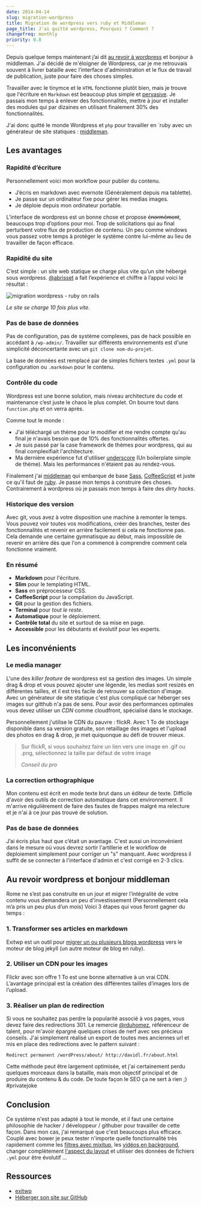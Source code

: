 ```yaml
---
date: 2014-04-14
slug: migration-wordpress
title: Migration de wordpress vers ruby et Middleman
page_title: J'ai quitté wordpress, Pourquoi ? Comment ?
changefreq: monthly
priority: 0.8
---
```


Depuis quelque temps maintenant j’ai dit [au revoir à wordpress](http://lesjoiesducode.fr/post/78835971429/quand-lintegrateur-veut-toucher-au-php) et bonjour à middleman.
J'ai décidé de m'éloigner de Wordpress, car je me retrouvais souvent à livrer bataille avec l’interface d'administration et le flux de travail de publication, juste pour faire des choses simples.

Travailler avec le tinymce et le `HTML` fonctionne plutôt bien, mais je trouve que l'écriture en `Markdown` est beaucoup plus simple et [pervasive](http://fr.wikipedia.org/wiki/Environnement_pervasif).
Je passais mon temps à enlever des fonctionnalités, mettre à jour et installer des modules qui par dizaines en utilisant finalement 30% des fonctionnalités.

J'ai donc quitté le monde Wordpress et `php` pour travailler en `ruby avec un générateur de site statiques : [middleman](http://middlemanapp.com/).

## Les avantages

### Rapidité d’écriture

Personnellement voici mon workflow pour publier du contenu.

- J’écris en markdown avec evernote (Généralement depuis ma tablette).
- Je passe sur un ordinateur fixe pour gérer les medias images.
- Je déploie depuis mon ordinateur portable.

L’interface de wordpress est un bonne chose et propose <s>énormément</s>, beaucoups trop d’options pour moi. Trop de solicitations qui au final perturbent votre flux de production de contenu. Un peu comme windows vous passez votre temps à protéger le système contre lui-même au lieu de travailler de façon efficace.

### Rapidité du site

C’est simple : un site web statique se charge plus vite qu’un site hébergé sous wordpress. [@abrisset](https://twitter.com/ABrisset) a fait l’expérience et chiffre à l’appui voici le résultat :

![migration wordpress - ruby on rails](https://farm4.staticflickr.com/3724/13851401935_98a7267d54_o.png)

_Le site se charge 10 fois plus vite_.

### Pas de base de données

Pas de configuration, pas de système complexes, pas de hack possible en accédant à `/wp-admin/`. Travailler sur différents environnements est d'une simplicité déconcertante avec un `git clone nom-du-projet`.

La base de données est remplacé par de simples fichiers textes `.yml` pour la configuration ou `.markdown` pour le contenu.

### Contrôle du code

Wordpress est une bonne solution, mais niveau architecture du code et maintenance c’est juste le chaos le plus complet. On bourre tout dans `function.php` et on verra après.

Comme tout le monde :

- J'ai téléchargé un thème pour le modifier et me rendre compte qu'au final je n'avais besoin que de 10% des fonctionnalités offertes.
- Je suis passé par la case framework de thèmes pour wordpress, qui au final complexifiait l'architecture.
- Ma dernière expérience fut d'utiliser [underscore](http://underscores.me/) (Un boilerplate simple de thème). Mais les performances n'étaient pas au rendez-vous.

Finalement j'ai [middleman](http://middlemanapp.com/) qui embarque de base [Sass](http://sass-lang.com/), [CoffeeScript](http://coffeescript.org/) et juste ce qu'il faut de [ruby](http://rubyonrails.org/). Je passe mon temps à construire des choses. Contrairement à wordpress où je passais mon temps à faire des _dirty hacks_.

### Historique des version

Avec git, vous avez à votre disposition une machine à remonter le temps. Vous pouvez voir toutes vos modifications, créer des branches, tester des fonctionnalités et revenir en arrière facilement si cela ne fonctionne pas. Cela demande une certaine gymnatisque au début, mais impossible de revenir en arrière dès que l'on a commencé à comprendre comment cela fonctionne vraiment.

### En résumé

- __Markdown__ pour l'écriture.
- __Slim__ pour le templating HTML.
- __Sass__ en préprocesseur CSS.
- __CoffeeScript__ pour la compilation du JavaScript.
- __Git__ pour la gestion des fichiers.
- __Terminal__ pour _tout le reste_.
- __Automatique__ pour le déploiement.
- __Contrôle total__ du site et surtout de sa mise en page.
- __Accessible__ pour les débutants et évolutif pour les experts.

## Les inconvénients

### Le media manager

L'une des _killer feature_ de wordpress est sa gestion des images. Un simple drag & drop et vous pouvez ajouter une légende, les medias sont resizés en différentes tailles, et il est très facile de retrouver sa collection d'image.
Avec un générateur de site statique c'est plus compliqué car héberger ses images sur gitthub n'a pas de sens. Pour avoir des performances optimales vous devez utiliser un _CDN_ comme cloudfront, spécialisé dans le stockage.

Personnellement j'utilise le CDN du pauvre : flickR. Avec 1 To de stockage disponible dans sa version gratuite, son retaillage des images et l'upload des photos en drag & drop, je met quiquonque au défi de trouver mieux.

> Sur flickR, si vous souhaitez faire un lien vers une image en .gif ou .png, sélectionnez la taille par défaut de votre image
>
> <cite>Conseil du pro</cite>

### La correction orthographique

Mon contenu est écrit en mode texte brut dans un éditeur de texte. Difficile d'avoir des outils de correction automatique dans cet environnement. Il m'arrive régulièrement de faire des fautes de frappes malgré ma relecture et je n'ai à ce jour pas trouvé de solution.

### Pas de base de données

J’ai écris plus haut que c’était un avantage. C'est aussi un inconvénient dans le mesure où vous devrez sortir l'artillerie et le workflow de deploiement simplement pour corriger un "s" manquant. Avec wordpress il suffit de se connecter à l'interface d'admin et c'est corrigé en 2-3 clics.

## Au revoir wordpress et bonjour middleman

Rome ne s’est pas construite en un jour et migrer l’intégralité de votre contenu vous demandera un peu d'investissement (Personnellement cela m’a pris un peu plus d’un mois)
Voici 3 étapes qui vous feront gagner du temps :

### 1. Transformer ses articles en markdown

Exitwp est un outil pour [migrer un ou plusieurs blogs wordpress](https://github.com/thomasf/exitwp) vers le moteur de blog jekyll (un autre moteur de blog en ruby).

### 2. Utiliser un CDN pour les images

Flickr avec son offre 1 To est une bonne alternative à un vrai CDN. L’avantage principal est la création des différentes tailles d’images lors de l’upload.

### 3. Réaliser un plan de redirection

Si vous ne souhaitez pas perdre la popularité associé à vos pages, vous devez faire des redirections 301. Le remercie [@rduhomez](https://twitter.com/rduhomez), référenceur de talent, pour m'avoir épargné quelques crises de nerf avec ses précieux conseils.
J'ai simplement réalisé un export de toutes mes anciennes url et mis en place des redirections avec le pattern suivant :

    Redirect permanent /wordPress/about/ http://davidl.fr/about.html

Cette méthode peut être largement optimisée, et j'ai certainement perdu quelques morceaux dans la bataille, mais mon objectif principal et de produire du contenu & du code. De toute façon le SEO ça ne sert à rien ;) #privatejoke

## Conclusion

Ce système n'est pas adapté à tout le monde, et il faut une certaine philosophie de hacker / développeur / githuber pour travailler de cette façon. Dans mon cas, j'ai remarqué que c'est beaucoups plus efficace. Couplé avec bower je peux tester n'importe quelle fonctionnalité très rapidement comme les [filtres avec mixitup](http://davidl.fr), les [vidéos en background](http://davidl.fr/webdesign.html), changer complètement [l'aspect du layout](http://davidl.fr/books.html) et utiliser des données de fichiers `.yml` pour être évolutif ...

## Ressources

- [exitwp](https://github.com/thomasf/exitwp)
- [Héberger son site sur GitHub](http://davidl.fr/blog/hebergement-gratuit-ovh.html)
